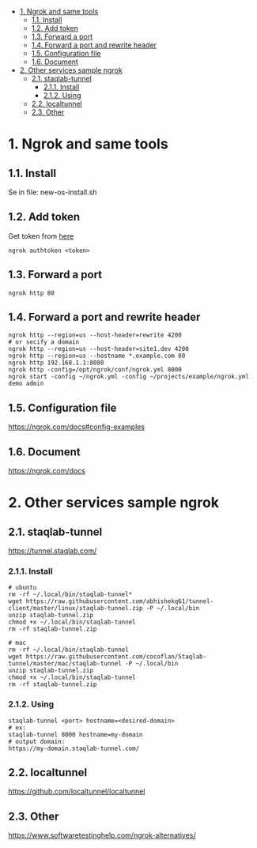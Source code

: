 - [1. Ngrok and same tools](#1-ngrok-and-same-tools)
  - [1.1. Install](#11-install)
  - [1.2. Add token](#12-add-token)
  - [1.3. Forward a port](#13-forward-a-port)
  - [1.4. Forward a port and rewrite header](#14-forward-a-port-and-rewrite-header)
  - [1.5. Configuration file](#15-configuration-file)
  - [1.6. Document](#16-document)
- [2. Other services sample ngrok](#2-other-services-sample-ngrok)
  - [2.1. staqlab-tunnel](#21-staqlab-tunnel)
    - [2.1.1. Install](#211-install)
    - [2.1.2. Using](#212-using)
  - [2.2. localtunnel](#22-localtunnel)
  - [2.3. Other](#23-other)


# 1. Ngrok and same tools
## 1.1. Install

Se in file: new-os-install.sh

## 1.2. Add token

Get token from [here](https://dashboard.ngrok.com/auth)

`ngrok authtoken <token>`

## 1.3. Forward a port

`ngrok http 80`

## 1.4. Forward a port and rewrite header

```shell
ngrok http --region=us --host-header=rewrite 4200
# or secify a domain
ngrok http --region=us --host-header=site1.dev 4200
ngrok http --region=us --hostname *.example.com 80
ngrok http 192.168.1.1:8080
ngrok http -config=/opt/ngrok/conf/ngrok.yml 8000
ngrok start -config ~/ngrok.yml -config ~/projects/example/ngrok.yml demo admin
```

## 1.5. Configuration file

https://ngrok.com/docs#config-examples


## 1.6. Document

https://ngrok.com/docs

# 2. Other services sample ngrok

## 2.1. staqlab-tunnel

https://tunnel.staqlab.com/

### 2.1.1. Install

```shell
# ubuntu
rm -rf ~/.local/bin/staqlab-tunnel*
wget https://raw.githubusercontent.com/abhishekq61/tunnel-client/master/linux/staqlab-tunnel.zip -P ~/.local/bin
unzip staqlab-tunnel.zip
chmod +x ~/.local/bin/staqlab-tunnel
rm -rf staqlab-tunnel.zip

# mac
rm -rf ~/.local/bin/staqlab-tunnel
wget https://raw.githubusercontent.com/cocoflan/Staqlab-tunnel/master/mac/staqlab-tunnel -P ~/.local/bin
unzip staqlab-tunnel.zip
chmod +x ~/.local/bin/staqlab-tunnel
rm -rf staqlab-tunnel.zip
```

### 2.1.2. Using

```shell
staqlab-tunnel <port> hostname=<desired-domain>
# ex:
staqlab-tunnel 8000 hostname=my-domain
# output domain:
https://my-domain.staqlab-tunnel.com/
```

## 2.2. localtunnel

https://github.com/localtunnel/localtunnel

## 2.3. Other

https://www.softwaretestinghelp.com/ngrok-alternatives/

